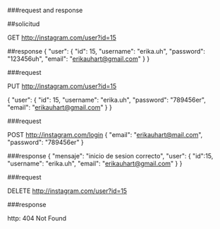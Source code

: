 ###request and response

##solicitud

GET http://instagram.com/user?id=15

##response
 {
    "user": {
      "id": 15,
      "username": "erika.uh",
      "password": "123456uh",
      "email": "erikauhart@gmail.com"
    }
  }
  


###request

 PUT http://instagram.com/user?id=15
   
  {
        "user": {
          "id": 15,
          "username": "erika.uh",
          "password": "789456er",
          "email": "erikauhart@gmail.com"
        }
  }


###request

 POST http://instagram.com/login
 {
  "email": "erikauhart@mail.com",
  "password": "789456er"
 }

 ###response
 {
  "mensaje": "inicio de sesion correcto",
  "user": {
    "id":15,
    "username": "erika.uh",
    "email": "erikauhart@gmail.com" 
  }
  }

###request

DELETE http://instagram.com/user?id=15

###response

http: 404 Not Found




 

 

  


      
      
      
